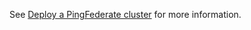 See [Deploy a PingFederate cluster](../../docs/deployment/deployPFMultiRegionDNS.md) for more information.